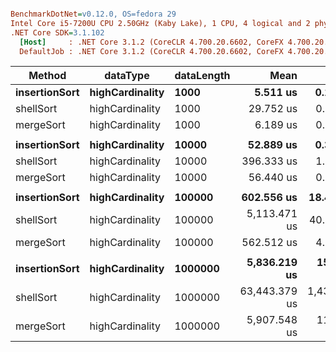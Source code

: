 ``` ini

BenchmarkDotNet=v0.12.0, OS=fedora 29
Intel Core i5-7200U CPU 2.50GHz (Kaby Lake), 1 CPU, 4 logical and 2 physical cores
.NET Core SDK=3.1.102
  [Host]     : .NET Core 3.1.2 (CoreCLR 4.700.20.6602, CoreFX 4.700.20.6702), X64 RyuJIT
  DefaultJob : .NET Core 3.1.2 (CoreCLR 4.700.20.6602, CoreFX 4.700.20.6702), X64 RyuJIT


```
|        Method |        dataType | dataLength |          Mean |         Error |        StdDev |        Median | Ratio | RatioSD |
|-------------- |---------------- |----------- |--------------:|--------------:|--------------:|--------------:|------:|--------:|
| **insertionSort** | **highCardinality** |       **1000** |      **5.511 us** |     **0.1095 us** |     **0.2161 us** |      **5.373 us** |  **1.00** |    **0.00** |
|     shellSort | highCardinality |       1000 |     29.752 us |     0.7835 us |     1.1484 us |     29.206 us |  5.37 |    0.17 |
|     mergeSort | highCardinality |       1000 |      6.189 us |     0.0512 us |     0.0427 us |      6.179 us |  1.09 |    0.04 |
|               |                 |            |               |               |               |               |       |         |
| **insertionSort** | **highCardinality** |      **10000** |     **52.889 us** |     **0.3433 us** |     **0.2866 us** |     **52.778 us** |  **1.00** |    **0.00** |
|     shellSort | highCardinality |      10000 |    396.333 us |     1.9786 us |     1.8508 us |    395.861 us |  7.50 |    0.05 |
|     mergeSort | highCardinality |      10000 |     56.440 us |     0.5427 us |     0.5076 us |     56.358 us |  1.07 |    0.01 |
|               |                 |            |               |               |               |               |       |         |
| **insertionSort** | **highCardinality** |     **100000** |    **602.556 us** |    **18.4632 us** |    **53.5650 us** |    **593.806 us** |  **1.00** |    **0.00** |
|     shellSort | highCardinality |     100000 |  5,113.471 us |    40.7780 us |    38.1437 us |  5,105.936 us |  8.78 |    0.73 |
|     mergeSort | highCardinality |     100000 |    562.512 us |     4.3410 us |     4.0606 us |    560.309 us |  0.97 |    0.08 |
|               |                 |            |               |               |               |               |       |         |
| **insertionSort** | **highCardinality** |    **1000000** |  **5,836.219 us** |   **154.9308 us** |   **439.5129 us** |  **5,722.153 us** |  **1.00** |    **0.00** |
|     shellSort | highCardinality |    1000000 | 63,443.379 us | 1,432.3363 us | 1,862.4418 us | 62,490.022 us | 10.95 |    0.88 |
|     mergeSort | highCardinality |    1000000 |  5,907.548 us |   116.7934 us |   219.3663 us |  5,846.091 us |  1.03 |    0.08 |
